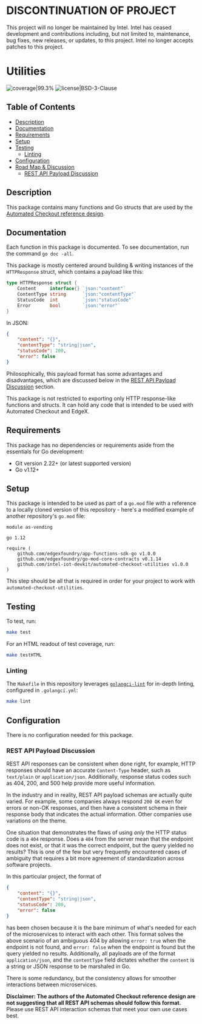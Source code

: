 # DISCONTINUATION OF PROJECT #
This project will no longer be maintained by Intel.
Intel has ceased development and contributions including, but not limited to, maintenance, bug fixes, new releases, or updates, to this project.
Intel no longer accepts patches to this project.
# Utilities

![coverage|99.3%](https://img.shields.io/static/v1?label=coverage&message=99.3%&color=brightgreen&style=flat-square) ![license|BSD-3-Clause](https://img.shields.io/static/v1?label=license&message=BSD-3-Clause&color=blue&style=flat-square)

## Table of Contents

<!-- toc -->

- [Description](#description)
- [Documentation](#documentation)
- [Requirements](#requirements)
- [Setup](#setup)
- [Testing](#testing)
  * [Linting](#linting)
- [Configuration](#configuration)
- [Road Map & Discussion](#road-map--discussion)
  * [REST API Payload Discussion](#rest-api-payload-discussion)

<!-- tocstop -->

## Description

This package contains many functions and Go structs that are used by the [Automated Checkout reference design](https://github.com/intel-iot-devkit/automated-checkout). 

## Documentation

Each function in this package is documented. To see documentation, run the command `go doc -all`.

This package is mostly centered around building & writing instances of the `HTTPResponse` struct, which contains a payload like this:

```go
type HTTPResponse struct {
	Content     interface{} `json:"content"`
	ContentType string      `json:"contentType"`
	StatusCode  int         `json:"statusCode"`
	Error       bool        `json:"error"`
}
```

In JSON:

```json
{
	"content": "{}",
	"contentType": "string|json",
	"statusCode": 200,
	"error": false
}
```

Philosophically, this payload format has some advantages and disadvantages, which are discussed below in the [REST API Payload Discussion](#rest-api-payload-discussion) section.

This package is not restricted to exporting only HTTP response-like functions and structs. It can hold any code that is intended to be used with Automated Checkout and EdgeX.

## Requirements

This package has no dependencies or requirements aside from the essentials for Go development:

- Git version 2.22+ (or latest supported version)
- Go v1.12+

## Setup

This package is intended to be used as part of a `go.mod` file with a reference to a locally cloned version of this repository - here's a modified example of another repository's `go.mod` file:

```
module as-vending

go 1.12

require (
	github.com/edgexfoundry/app-functions-sdk-go v1.0.0
	github.com/edgexfoundry/go-mod-core-contracts v0.1.14
	github.com/intel-iot-devkit/automated-checkout-utilities v1.0.0
)

```

This step should be all that is required in order for your project to work with `automated-checkout-utilities`.

## Testing

To test, run:

```bash
make test
```

For an HTML readout of test coverage, run:

```bash
make testHTML
```

### Linting

The `Makefile` in this repository leverages [`golangci-lint`](https://github.com/golangci/golangci-lint) for in-depth linting, configured in `.golangci.yml`:

```bash
make lint
```

## Configuration

There is no configuration needed for this package.

### REST API Payload Discussion

REST API responses can be consistent when done right, for example, HTTP responses should have an accurate `Content-Type` header, such as `text/plain` or `application/json`. Additionally, response status codes such as 404, 200, and 500 help provide more useful information.

In the industry and in reality, REST API payload schemas are actually quite varied. For example, some companies always respond `200 OK` even for errors or non-OK responses, and then have a consistent schema in their response body that indicates the actual information. Other companies use variations on the theme.

One situation that demonstrates the flaws of using _only_ the HTTP status code is a `404` response. Does a `404` from the server mean that the endpoint does not exist, or that it was the correct endpoint, but the query yielded no results? This is one of the few but very frequently encountered cases of ambiguity that requires a bit more agreement of standardization across software projects.

In this particular project, the format of

```json
{
	"content": "{}",
	"contentType": "string|json",
	"statusCode": 200,
	"error": false
}
```

has been chosen because it is the bare minimum of what's needed for each of the microservices to interact with each other. This format solves the above scenario of an ambiguous 404 by allowing `error: true` when the endpoint is not found, and `error: false` when the endpoint is found but the query yielded no results. Additionally, all payloads are of the format `application/json`, and the `contentType` field dictates whether the `content` is a string or JSON response to be marshaled in Go.

There is some redundancy, but the consistency allows for smoother interactions between microservices.

**Disclaimer: The authors of the Automated Checkout reference design are not suggesting that all REST API schemas should follow this format.** Please use REST API interaction schemas that meet your own use cases best.
